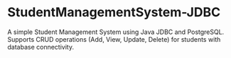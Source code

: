 # StudentManagementSystem-JDBC
A simple Student Management System using Java JDBC and PostgreSQL. Supports CRUD operations (Add, View, Update, Delete) for students with database connectivity.
